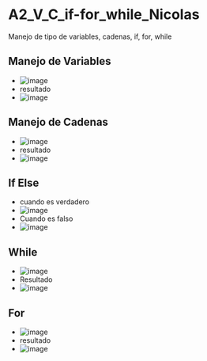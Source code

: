 # A2_V_C_if-for_while_Nicolas
Manejo de tipo de variables, cadenas, if, for, while
## Manejo de Variables
- ![image](https://github.com/user-attachments/assets/19e338b8-07b5-4774-8b31-6b9be18f18e7)
- resultado
- ![image](https://github.com/user-attachments/assets/c563f2bb-19ac-40d6-bfda-eb86c3145b6d)

## Manejo de Cadenas
- ![image](https://github.com/user-attachments/assets/d8c1704a-3a25-46e3-9607-b91244d10b94)
- resultado
- ![image](https://github.com/user-attachments/assets/b4e43649-4fc1-4dd3-a8db-e646c34e7c02)

## If Else
- cuando es verdadero
- ![image](https://github.com/user-attachments/assets/c96e4c3c-61fc-4a39-bbd8-a4eda3ddcd5f)
- Cuando es falso
- ![image](https://github.com/user-attachments/assets/4b858a2c-506c-43ae-ae55-38c5fc7f7ae5)

## While 
- ![image](https://github.com/user-attachments/assets/dab85081-0a9e-4d34-8cfb-4fca7412c394)
- Resultado
- ![image](https://github.com/user-attachments/assets/50f07ff5-05d9-4b62-9987-18d79dcb7d0d)

## For
- ![image](https://github.com/user-attachments/assets/b89fa976-c406-41a1-aaea-e26404c463d3)
- resultado
- ![image](https://github.com/user-attachments/assets/b563d16c-f8bf-427f-ba10-9e436cbe9913)







